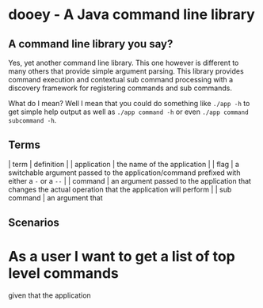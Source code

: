 # dooey - A Java command line library

## A command line library you say?

Yes, yet another command line library. This one however is different to many others that
provide simple argument parsing. This library provides command execution and contextual 
sub command processing with a discovery framework for registering commands and 
sub commands. 

What do I mean? Well I mean that you could do something like `./app -h` to get simple help output
as well as `./app command -h` or even `./app command subcommand -h`.

## Terms

| term | definition |
| application | the name of the application |
| flag | a switchable argument passed to the application/command prefixed with either a `-` or a `--` |
| command | an argument passed to the application that changes the actual operation that the application will perform |
| sub command | an argument that 


## Scenarios

# As a user I want to get a list of top level commands 
given that the application

